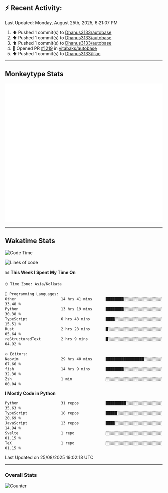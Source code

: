 ## :zap: Recent Activity:
<!--RECENT_ACTIVITY:last_update-->
Last Updated: Monday, August 25th, 2025, 6:21:07 PM
<!--RECENT_ACTIVITY:last_update_end-->
<!--RECENT_ACTIVITY:start-->
1. ⬆️ Pushed 1 commit(s) to [Dhanus3133/autobase](https://github.com/Dhanus3133/autobase)<br>
2. ⬆️ Pushed 1 commit(s) to [Dhanus3133/autobase](https://github.com/Dhanus3133/autobase)<br>
3. ⬆️ Pushed 1 commit(s) to [Dhanus3133/autobase](https://github.com/Dhanus3133/autobase)<br>
4. 💪 Opened PR [#1219](https://github.com/vitabaks/autobase/pull/1219) in [vitabaks/autobase](https://github.com/vitabaks/autobase)<br>
5. ⬆️ Pushed 1 commit(s) to [Dhanus3133/lilac](https://github.com/Dhanus3133/lilac)<br>
<!--RECENT_ACTIVITY:end-->

---

## Monkeytype Stats
<a href="https://monkeytype.com/profile/dhanus">
  <img src="https://raw.githubusercontent.com/Dhanus3133/Dhanus3133/monkeytype/monkeytype-lb.svg" alt="Monkeytype Profile" />
</a>

---

## Wakatime Stats
<!--START_SECTION:waka-->
![Code Time](http://img.shields.io/badge/Code%20Time-3%2C025%20hrs%2039%20mins-blue)

![Lines of code](https://img.shields.io/badge/From%20Hello%20World%20I%27ve%20Written-4.8%20million%20lines%20of%20code-blue)

📊 **This Week I Spent My Time On** 

```text
🕑︎ Time Zone: Asia/Kolkata

💬 Programming Languages: 
Other                    14 hrs 41 mins      ████████░░░░░░░░░░░░░░░░░   33.48 % 
Python                   13 hrs 19 mins      ████████░░░░░░░░░░░░░░░░░   30.38 % 
TypeScript               6 hrs 48 mins       ████░░░░░░░░░░░░░░░░░░░░░   15.51 % 
Rust                     2 hrs 28 mins       █░░░░░░░░░░░░░░░░░░░░░░░░   05.64 % 
reStructuredText         2 hrs 9 mins        █░░░░░░░░░░░░░░░░░░░░░░░░   04.92 % 

🔥 Editors: 
Neovim                   29 hrs 40 mins      █████████████████░░░░░░░░   67.66 % 
fish                     14 hrs 9 mins       ████████░░░░░░░░░░░░░░░░░   32.30 % 
Zsh                      1 min               ░░░░░░░░░░░░░░░░░░░░░░░░░   00.04 % 
```

**I Mostly Code in Python** 

```text
Python                   31 repos            █████████░░░░░░░░░░░░░░░░   35.63 % 
TypeScript               18 repos            █████░░░░░░░░░░░░░░░░░░░░   20.69 % 
JavaScript               13 repos            ████░░░░░░░░░░░░░░░░░░░░░   14.94 % 
Svelte                   1 repo              ░░░░░░░░░░░░░░░░░░░░░░░░░   01.15 % 
TeX                      1 repo              ░░░░░░░░░░░░░░░░░░░░░░░░░   01.15 % 
```




 Last Updated on 25/08/2025 19:02:18 UTC
<!--END_SECTION:waka-->
---

### Overall Stats

<img src="https://moe-counter.glitch.me/get/@Dhanus3133?theme=asoul" alt="Counter" />
